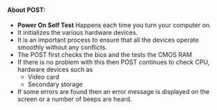 #### About POST:

* **Power On Self Test** Happens each time you turn your computer on.
* It initializes the various hardware devices.
* It is an important process to ensure that all the devices operate smoothly without any conflicts.
* The POST first checks the bios and the tests the CMOS RAM
* If there is no problem with this then POST continues to check CPU, hardware devices such as
	* Video card
	* Secondary storage
* If some errors are found then an error message is displayed on the screen or a number of beeps are heard.

